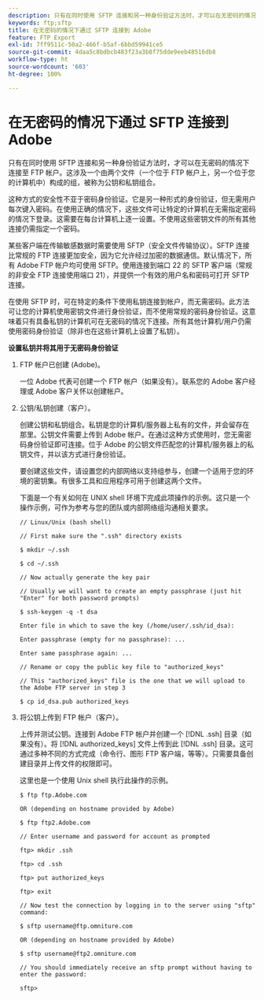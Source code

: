 ```yaml
---
description: 只有在同时使用 SFTP 连接和另一种身份验证方法时，才可以在无密码的情况下连接至 FTP 帐户。这涉及一个由两个文件（一个位于 FTP 帐户上，另一个位于您的计算机中）构成的组，被称为公钥和私钥组合。
keywords: ftp;sftp
title: 在无密码的情况下通过 SFTP 连接到 Adobe
feature: FTP Export
exl-id: 7ff9511c-50a2-466f-b5af-6bbd59941ce5
source-git-commit: 4daa5c8bdbcb483f23a3b8f75dde9eeb48516db8
workflow-type: ht
source-wordcount: '603'
ht-degree: 100%

---
```


# 在无密码的情况下通过 SFTP 连接到 Adobe

只有在同时使用 SFTP 连接和另一种身份验证方法时，才可以在无密码的情况下连接至 FTP 帐户。这涉及一个由两个文件（一个位于 FTP 帐户上，另一个位于您的计算机中）构成的组，被称为公钥和私钥组合。

这种方式的安全性不亚于密码身份验证。它是另一种形式的身份验证，但无需用户每次键入密码。在使用正确的情况下，这些文件可让特定的计算机在无需指定密码的情况下登录。这需要在每台计算机上逐一设置。不使用这些密钥文件的所有其他连接仍需指定一个密码。

某些客户端在传输敏感数据时需要使用 SFTP（安全文件传输协议）。SFTP 连接比常规的 FTP 连接更加安全，因为它允许经过加密的数据通信。默认情况下，所有 Adobe FTP 帐户均可使用 SFTP。使用连接到端口 22 的 SFTP 客户端（常规的非安全 FTP 连接使用端口 21），并提供一个有效的用户名和密码可打开 SFTP 连接。

在使用 SFTP 时，可在特定的条件下使用私钥连接到帐户，而无需密码。此方法可让您的计算机使用密钥文件进行身份验证，而不使用常规的密码身份验证。这意味着只有具备私钥的计算机可在无密码的情况下连接。所有其他计算机/用户仍需使用密码身份验证（除非也在这些计算机上设置了私钥）。

**设置私钥并将其用于无密码身份验证**

1. FTP 帐户已创建 (Adobe)。

   一位 Adobe 代表可创建一个 FTP 帐户（如果没有）。联系您的 Adobe 客户经理或 Adobe 客户关怀以创建帐户。
1. 公钥/私钥创建（客户）。

   创建公钥和私钥组合。私钥是您的计算机/服务器上私有的文件，并会留存在那里。公钥文件需要上传到 Adobe 帐户。在通过这种方式使用时，您无需密码身份验证即可连接。位于 Adobe 的公钥文件匹配您的计算机/服务器上的私钥文件，并以该方式进行身份验证。

   要创建这些文件，请设置您的内部网络以支持组参与，创建一个适用于您的环境的密钥集。有很多工具和应用程序可用于创建这两个文件。

   下面是一个有关如何在 UNIX shell 环境下完成此项操作的示例。这只是一个操作示例，可作为参考与您的团队或内部网络组沟通相关要求。

   ```
   // Linux/Unix (bash shell)
   
   // First make sure the ".ssh" directory exists
   
   $ mkdir ~/.ssh
   
   $ cd ~/.ssh
   
   // Now actually generate the key pair
   
   // Usually we will want to create an empty passphrase (just hit "Enter" for both password prompts)
   
   $ ssh-keygen -q -t dsa
   
   Enter file in which to save the key (/home/user/.ssh/id_dsa):
   
   Enter passphrase (empty for no passphrase): ...
   
   Enter same passphrase again: ...
   
   // Rename or copy the public key file to "authorized_keys"
   
   // This "authorized_keys" file is the one that we will upload to the Adobe FTP server in step 3
   
   $ cp id_dsa.pub authorized_keys 
   ```

1. 将公钥上传到 FTP 帐户（客户）。

   上传并测试公钥。连接到 Adobe FTP 帐户并创建一个 [!DNL .ssh] 目录（如果没有）。将 [!DNL authorized_keys] 文件上传到此 [!DNL .ssh] 目录。这可通过多种不同的方式完成（命令行、图形 FTP 客户端，等等）。只需要具备创建目录并上传文件的权限即可。

   这里也是一个使用 Unix shell 执行此操作的示例。

   ```
   $ ftp ftp.Adobe.com
   
   OR (depending on hostname provided by Adobe)
   
   $ ftp ftp2.Adobe.com
   
   // Enter username and password for account as prompted
   
   ftp> mkdir .ssh
   
   ftp> cd .ssh
   
   ftp> put authorized_keys
   
   ftp> exit
   
   // Now test the connection by logging in to the server using "sftp" command:
   
   $ sftp username@ftp.omniture.com
   
   OR (depending on hostname provided by Adobe)
   
   $ sftp username@ftp2.omniture.com
   
   // You should immediately receive an sftp prompt without having to enter the password:
   
   sftp>
   ```
